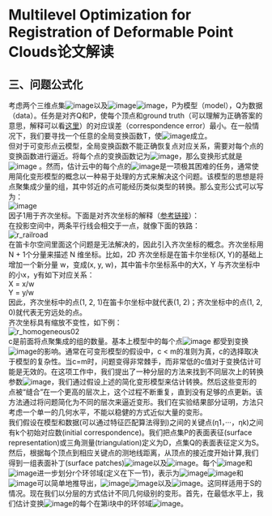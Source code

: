 # Multilevel Optimization for Registration of Deformable Point Clouds论文解读  

## 三、问题公式化  
考虑两个三维点集![image](https://user-images.githubusercontent.com/74122331/137153979-59ea2f6f-3bf8-45ab-960f-576508eed560.png)以及![image](https://user-images.githubusercontent.com/74122331/137154041-20983e98-0d30-4e7a-a08d-5f1de8c796c0.png)![image](https://user-images.githubusercontent.com/74122331/137154113-e1c9bb77-1b01-4005-9c50-8c2fa9da5704.png)，P为模型（model），Q为数据（data）。任务是对齐Q和P，使每个顶点和ground truth（可以理解为正确答案的意思，解释可以看[这里](https://www.zhihu.com/question/22464082)）的对应误差（correspondence error）最小。在一般情况下，我们要寻找一个任意的全局变换函数T，使![image](https://user-images.githubusercontent.com/74122331/137156609-4c228ced-3d93-4ee1-826d-cc1766aef4f5.png)成立。  
但对于可变形点云模型，全局变换函数不能正确恢复点对应关系，需要对每个点的变换函数进行逼近。将每个点的变换函数记为![image](https://user-images.githubusercontent.com/74122331/137156983-2accd77a-f040-476d-a415-60bc28878288.png)，那么变换形式就是![image](https://user-images.githubusercontent.com/74122331/137157065-2817ca49-769b-4e55-ac08-c25062f03085.png)
。然而，估计云中的每个点的![image](https://user-images.githubusercontent.com/74122331/137156983-2accd77a-f040-476d-a415-60bc28878288.png)是一项极其困难的任务，通常使用简化变形模型的概念以一种易于处理的方式来解决这个问题。该模型的思想是将点聚集成少量的组，其中邻近的点可能经历类似类型的转换。那么变形公式可以写为：  
![image](https://user-images.githubusercontent.com/74122331/137157370-b7203a41-54e9-4f02-9407-d10038dfc27c.png)  
因子1用于齐次坐标。下面是对齐次坐标的解释（[参考链接](https://www.cnblogs.com/zhizhan/p/3999885.html)）：  
在投影空间中，两条平行线会相交于一点，就像下面的铁路：  
![r_railroad](https://user-images.githubusercontent.com/74122331/137577866-21b0f7a7-946b-4453-8586-35f11217d631.jpg)  
在笛卡尔空间里面这个问题是无法解决的，因此引入齐次坐标的概念。齐次坐标用 N + 1个分量来描述 N 维坐标。比如，2D 齐次坐标是在笛卡尔坐标(X, Y)的基础上增加一个新分量 w，变成(x, y, w)，其中笛卡尔坐标系中的大X，Y 与齐次坐标中的小x，y有如下对应关系：  
X = x/w  
Y = y/w   
因此，齐次坐标中的点(1, 2, 1)在笛卡尔坐标中就代表(1, 2)；齐次坐标中的点(1, 2, 0)就代表无穷远处的点。  
齐次坐标具有缩放不变性，如下例：   
![r_homogeneous02](https://user-images.githubusercontent.com/74122331/137577874-a30b5a00-3e86-47b1-802e-c156e0aea771.png)  
c是前面将点聚集成的组的数量。基本上模型中的每个点![image](https://user-images.githubusercontent.com/74122331/137577788-41087c3d-a5e3-4feb-996a-3792b834526e.png)
都受到变换![image](https://user-images.githubusercontent.com/74122331/137577857-34081d2a-1272-482a-ac37-193c47bb2466.png)的影响。通常在可变形模型的假设中，c < m的准则为真，c的选择取决于模型的复杂性。当c=m时，问题变得非常棘手，而非常低的c值对于变换估计可能是无效的。在这项工作中，我们提出了一种分层的方法来找到不同层次上的转换参数![image](https://user-images.githubusercontent.com/74122331/137577857-34081d2a-1272-482a-ac37-193c47bb2466.png)，我们通过假设上述的简化变形模型来估计转换。然后这些变形的点被“缝合”在一个更高的层次上，这个过程不断重复，直到没有足够的点更新。该方法通过将问题简化为不同的层次来逼近变形。我们在实验结果部分证明，方法只考虑一个单一的几何水平，不能以稳健的方式近似大量的变形。  
我们假设在模型和数据(可以通过特征匹配算法得到)之间的关键点(η1，···，ηk)之间有k个初始对应数(initial correspondence)。我们把点集P的表面表征(surface representation)或三角测量(triangulation)定义为D，点集Q的表面表征定义为S。然后，根据每个顶点到相应关键点的测地线距离，从顶点的接近度开始计算,我们得到一组表面补丁(surface patches)![image](https://user-images.githubusercontent.com/74122331/137662365-1aac026f-e796-49a3-a485-dc2d95054078.png)以及![image](https://user-images.githubusercontent.com/74122331/137662405-58b10f66-eb86-4b45-b0f2-a7cd5f180905.png)。每个![image](https://user-images.githubusercontent.com/74122331/137662677-208b92dc-4369-4e54-83a1-99fc545c4c07.png)和![image](https://user-images.githubusercontent.com/74122331/137662703-319b5766-a55a-4e79-8e98-fdd8afc276b4.png)进一步划分r个环邻域(定义在下一节)，表示为![image](https://user-images.githubusercontent.com/74122331/137662737-db400ed0-9332-4ff4-bf46-186b65d2eb50.png)![image](https://user-images.githubusercontent.com/74122331/137662757-c87a9bc3-c35d-4ba3-9979-d681c9c64d98.png)和![image](https://user-images.githubusercontent.com/74122331/137662915-ef14d797-d66a-466c-b84d-c05febd6785e.png)可以简单地推导出，![image](https://user-images.githubusercontent.com/74122331/137701847-560075c6-733c-499f-82f9-1c6d7f57b6da.png)![image](https://user-images.githubusercontent.com/74122331/137701889-36e92c13-dec0-44ca-bb0d-aaae4c4722f0.png)以及![image](https://user-images.githubusercontent.com/74122331/137701998-5ff04f02-caf2-46f5-b171-4f286a7c1e32.png)。这同样适用于S的情况。现在我们以分层的方式估计不同几何级别的变形。首先，在最低水平上，我们估计变换![image](https://user-images.githubusercontent.com/74122331/137703179-6d9af431-4ef6-48a3-bc88-4eb4445a0449.png)的每个在第i块中的环邻域![image](https://user-images.githubusercontent.com/74122331/137703277-7d4020ab-0288-42e3-9dd8-0e7d68906f0a.png)。
